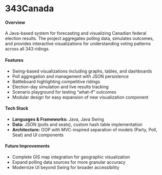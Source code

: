 # 343Canada
#### Overview
A Java-based system for forecasting and visualizing Canadian federal election results. The project aggregates polling data, simulates outcomes, and provides interactive visualizations for understanding voting patterns across all 343 ridings.
#### Features
* Swing-based visualizations including graphs, tables, and dashboards
* Poll aggregation and management with JSON persistence
* Battleboard highlighting competitive ridings
* Election-day simulation and live results tracking
* Scenario playground for testing “what-if” outcomes
* Modular design for easy expansion of new visualization component
#### Tech Stack
* **Languages & Frameworks:** Java, Java Swing
* **Data:** JSON (polls and seats), custom hash table implementation
* **Architecture:** OOP with MVC-inspired separation of models (Party, Poll, Seat) and UI components
#### Future Improvements
* Complete GIS map integration for geographic visualization
* Expand polling data sources for more granular accuracy
* Modernize UI beyond Swing for broader accessibility
